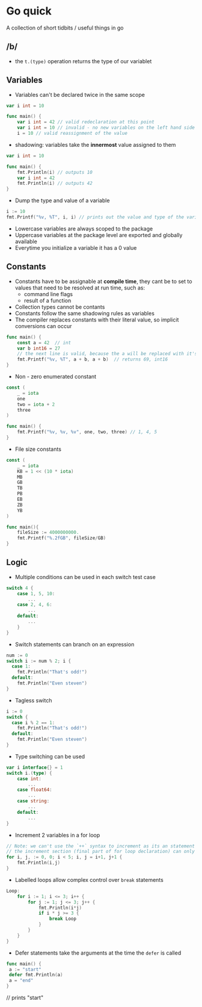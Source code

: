 # Go quick

A collection of short tidbits / useful things in go

## /b/

* the `t.(type)` operation returns the type of our variablet
## Variables

* Variables can't be declared twice in the same scope

```go
var i int = 10	

func main() {
	var i int = 42 // valid redeclaration at this point
	var i int = 10 // invalid - no new variables on the left hand side
	i = 10 // valid reassignment of the value
```

* shadowing: variables take the **innermost** value assigned to them

```go
var i int = 10

func main() {
	fmt.Println(i) // outputs 10
	var i int = 42 
	fmt.Println(i) // outputs 42
}
```

* Dump the type and value of a variable

```go
i := 10
fmt.Printf("%v, %T", i, i) // prints out the value and type of the variable
```

* Lowercase variables are always scoped to the package
* Uppercase variables at the package level are exported and globally available
* Everytime you initialize a variable it has a 0 value

## Constants

* Constants have to be assignable at **compile time**, they cant be to set to values that need to be resolved at run time, such as:
	- command line flags
	- result of a function
* Collection types cannot be contants
* Constants follow the same shadowing rules as variables
* The compiler replaces constants with their literal value, so implicit conversions can occur

```go
func main() {
	const a = 42  // int
	var b int16 = 27
	// the next line is valid, because the a will be replaced with it's literal value 42
	fmt.Printf("%v, %T", a + b, a + b)  // returns 69, int16
}
```

* Non - zero enumerated constant

```go
const (
	_ = iota
	one
	two = iota + 2
	three
)

func main() {
	fmt.Printf("%v, %v, %v", one, two, three) // 1, 4, 5
}

```

* File size constants

```go
const (
	_ = iota
	KB = 1 << (10 * iota)
	MB
	GB
	TB
	PB
	EB
	ZB
	YB
)

func main(){
	fileSize := 4000000000.
	fmt.Printf("%.2fGB", fileSize/GB)
}
```


## Logic

* Multiple conditions can be used in each switch test case

```go
switch 4 {
	case 1, 5, 10:
		...
	case 2, 4, 6:
		...
	default: 
		...
	}
}
```

* Switch statements can branch on an expression

```go
num := 0
switch i := num % 2; i {
  case 1: 
    fmt.Println("That's odd!")
  default:
    fmt.Println("Even steven")    
}
```

* Tagless switch

```go
i := 0
switch {
  case i % 2 == 1: 
    fmt.Println("That's odd!")
  default:
    fmt.Println("Even steven")    
}
```

* Type switching can be used

```go
var i interface{} = 1
switch i.(type) {
	case int:
		...
	case float64:
		...
	case string:
		...
	default:
		...
}
```

* Increment 2 variables in a for loop

```go
// Note: we can't use the `++` syntax to increment as its an statement
// the increment section (final part of for loop declaration) can only take a single statement, not multiple statements
for i, j, := 0, 0; i < 5; i, j = i+1, j+1 {
	fmt.Println(i,j)
}
```

* Labelled loops allow complex control over `break` statements
```go
Loop:
	for i := 1; i <= 3; i++ {
		for j := 1; j <= 3; j++ {
			fmt.Println(i*j)
			if i * j >= 3 {
				break Loop
			}
		} 
	}
}
```

* Defer statements take the arguments at the time the `defer` is called

```go
func main() {
 a := "start"
 defer fmt.Println(a)
 a = "end"
}
```

// prints "start"
```

